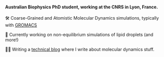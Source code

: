 #### Australian Biophysics PhD student, working at the CNRS in Lyon, France.

🛠️ Coarse-Grained and Atomistic Molecular Dynamics simulations, typically with [GROMACS](https://www.gromacs.org/)

🌱 Currently working on non-equilibrium simulations of lipid droplets (and more!)

✍🏻 Writing a [technical blog](https://jacksoncrowley.xyz/) where I write about molecular dynamics stuff.
